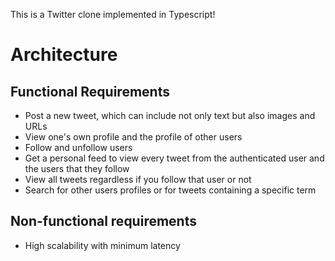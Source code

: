This is a Twitter clone implemented in Typescript!

# Architecture

## Functional Requirements

- Post a new tweet, which can include not only text but also images and URLs
- View one's own profile and the profile of other users
- Follow and unfollow users
- Get a personal feed to view every tweet from the authenticated user and the users that they follow
- View all tweets regardless if you follow that user or not
- Search for other users profiles or for tweets containing a specific term

## Non-functional requirements

- High scalability with minimum latency
